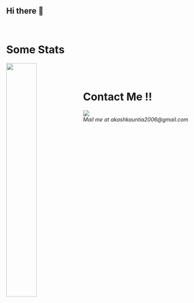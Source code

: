 ## Hi there 👋

<!--
**theakash2036/theakash2036** is a ✨ _special_ ✨ repository because its `README.md` (this file) appears on your GitHub profile.

Here are some ideas to get you started:

- 🔭 I’m currently working on ...
- 🌱 I’m currently learning ...
- 👯 I’m looking to collaborate on ...
- 🤔 I’m looking for help with ...
- 💬 Ask me about ...
- 📫 How to reach me: ...
- 😄 Pronouns: ...
- ⚡ Fun fact: ...
-->
<br>
<h1> Some Stats </h1>
<div>
<img align="left" width = "40%" src="https://github-readme-stats.vercel.app/api/top-langs/?username=theakash2036&layout=compact&bg_color=2f2736&text_color=ffffff&title_color=df4ee1&border_color=2f2837"/>
</div>
<br><br>
<h1>Contact Me !!</h1>
<a href ="https://www.linkedin.com/in/akash-agarwal-874641323/" target = "_blank"><img src="https://img.shields.io/badge/linkedin-%230077B5.svg?style=for-the-badge&logo=linkedin&logoColor=white"></a>
<address>Mail me at akashkauntia2006@gmail.com</address>
